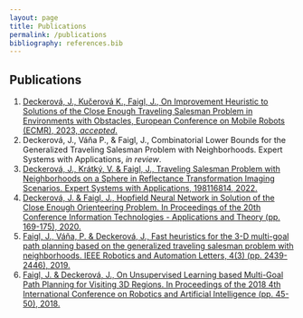 ```yaml
---
layout: page
title: Publications
permalink: /publications
bibliography: references.bib  
---
```


## Publications
1. [Deckerová, J., Kučerová K., Faigl, J., On Improvement Heuristic to Solutions of the Close Enough Traveling Salesman Problem in Environments with Obstacles, European Conference on Mobile Robots (ECMR), 2023, *accepted*.](/_posts/2023-08-16-ecmr23cetspo.md)
2. Deckerová, J., Váňa P., & Faigl, J., Combinatorial Lower Bounds for the Generalized Traveling Salesman Problem with Neighborhoods. Expert Systems with Applications, *in review*.
3. [Deckerová, J., Krátký, V. & Faigl, J., Traveling Salesman Problem with Neighborhoods on a Sphere in Reflectance Transformation Imaging Scenarios. Expert Systems with Applications, 198116814, 2022.](/_posts/2022-12-22-eswa22tspns.md)
4. [Deckerová, J. & Faigl, J., Hopfield Neural Network in Solution of the Close Enough Orienteering Problem. In Proceedings of the 20th Conference Information Technologies - Applications and Theory (pp. 169-175), 2020.](/_posts/2022-12-22-itat20ceop.md)
5. [Faigl, J., Váňa, P. & Deckerová, J., Fast heuristics for the 3-D multi-goal path planning based on the generalized traveling salesman problem with neighborhoods. IEEE Robotics and Automation Letters, 4(3) (pp. 2439-2446), 2019.](/_posts/2022-12-22-ral19gtspn.md)
6. [Faigl, J. & Deckerová, J., On Unsupervised Learning based Multi-Goal Path Planning for Visiting 3D Regions. In Proceedings of the 2018 4th International Conference on Robotics and Artificial Intelligence (pp. 45-50), 2018.](/_posts/2022-12-22-icrai18cetsp3d.md)
